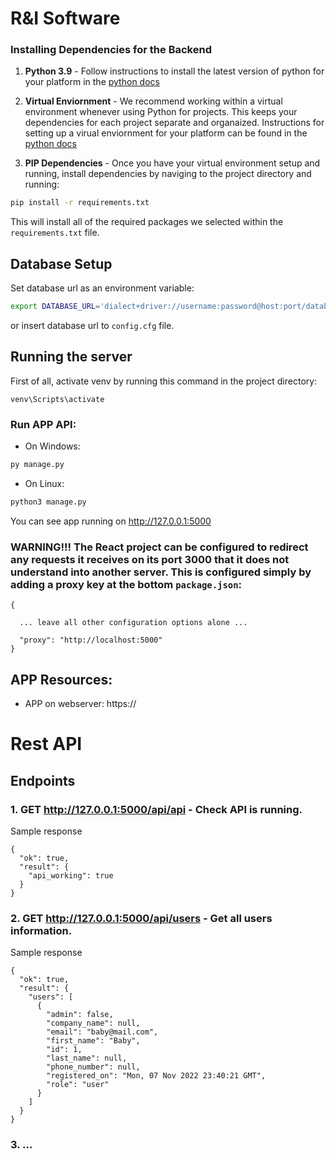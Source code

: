 # R&I Software



### Installing Dependencies for the Backend

1. **Python 3.9** - Follow instructions to install the latest version of python for your platform in the [python docs](https://docs.python.org/3.9/using/unix.html#getting-and-installing-the-latest-version-of-python)


2. **Virtual Enviornment** - We recommend working within a virtual environment whenever using Python for projects. This keeps your dependencies for each project separate and organaized. Instructions for setting up a virual enviornment for your platform can be found in the [python docs](https://packaging.python.org/guides/installing-using-pip-and-virtual-environments/)


3. **PIP Dependencies** - Once you have your virtual environment setup and running, install dependencies by naviging to the project directory and running:
```bash
pip install -r requirements.txt
```
This will install all of the required packages we selected within the `requirements.txt` file.


<!-- 4. **Key Dependencies**
 - [Flask](http://flask.pocoo.org/)  is a lightweight backend microservices framework. Flask is required to handle requests and responses.

 - [SQLAlchemy](https://www.sqlalchemy.org/) is the Python SQL toolkit and ORM we'll use handle the lightweight sqlite database. You'll primarily work in app.py and can reference models.py. 

 - [Flask-CORS](https://flask-cors.readthedocs.io/en/latest/#) is the extension we'll use to handle cross origin requests from our frontend server.  -->


## Database Setup
Set database url as an environment variable:
```bash
export DATABASE_URL='dialect+driver://username:password@host:port/database';
```
or insert database url to `config.cfg` file.

## Running the server

First of all, activate venv by running this command in the project directory:
```
venv\Scripts\activate
```

### Run APP API:
* On Windows:
```bash
py manage.py
```
* On Linux:
```bash
python3 manage.py
```

You can see app running on http://127.0.0.1:5000

### **WARNING!!!** The React project can be configured to redirect any requests it receives on its port 3000 that it does not understand into another server. This is configured simply by adding a proxy key at the bottom `package.json`:
```
{

  ... leave all other configuration options alone ...

  "proxy": "http://localhost:5000"
}
```

## APP Resources:
* APP on webserver: https://



# Rest API
## Endpoints
### 1. GET http://127.0.0.1:5000/api/api - Check API is running.
Sample response
```
{
  "ok": true,
  "result": {
    "api_working": true
  }
}
```

### 2. GET http://127.0.0.1:5000/api/users - Get all users information.
Sample response
```
{
  "ok": true,
  "result": {
    "users": [
      {
        "admin": false,
        "company_name": null,
        "email": "baby@mail.com",
        "first_name": "Baby",
        "id": 1,
        "last_name": null,
        "phone_number": null,
        "registered_on": "Mon, 07 Nov 2022 23:40:21 GMT",
        "role": "user"
      }
    ]
  }
}
```

### 3. ...




